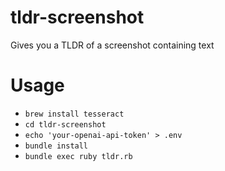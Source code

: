 # tldr-screenshot
Gives you a TLDR of a screenshot containing text

# Usage

- `brew install tesseract`
- `cd tldr-screenshot`
- `echo 'your-openai-api-token' > .env`
- `bundle install`
- `bundle exec ruby tldr.rb`


